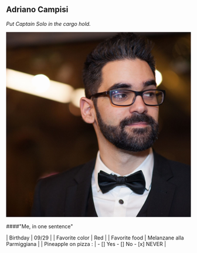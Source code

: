 ## Adriano Campisi 

_Put Captain Solo in the cargo hold._

![Yeah](https://github.com/Ooverz/markdown-challenge/blob/master/me.jpg?raw=true)

####"Me, in one sentence"

| Birthday             |         09/29                  |
| Favorite color       |          Red                   |
| Favorite food        |   Melanzane alla Parmiggiana   |
| Pineapple on pizza : | - [] Yes - [] No - [x] NEVER   |
